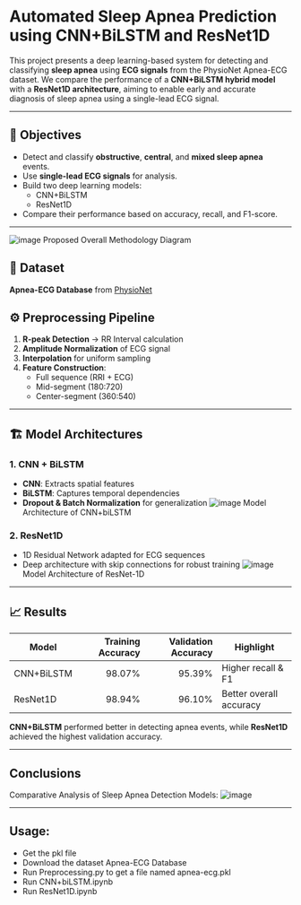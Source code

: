 # Automated Sleep Apnea Prediction using CNN+BiLSTM and ResNet1D

This project presents a deep learning-based system for detecting and classifying **sleep apnea** using **ECG signals** from the PhysioNet Apnea-ECG dataset. We compare the performance of a **CNN+BiLSTM hybrid model** with a **ResNet1D architecture**, aiming to enable early and accurate diagnosis of sleep apnea using a single-lead ECG signal.

---

## 📌 Objectives

- Detect and classify **obstructive**, **central**, and **mixed sleep apnea** events.
- Use **single-lead ECG signals** for analysis.
- Build two deep learning models:
  - CNN+BiLSTM
  - ResNet1D
- Compare their performance based on accuracy, recall, and F1-score.

---
![image](https://github.com/user-attachments/assets/a663b922-062b-43e3-ae5c-0bb4c3feb104)
Proposed Overall Methodology Diagram 

## 📁 Dataset

**Apnea-ECG Database** from [PhysioNet](https://physionet.org/content/apnea-ecg/1.0.0/)

## ⚙️ Preprocessing Pipeline

1. **R-peak Detection** → RR Interval calculation  
2. **Amplitude Normalization** of ECG signal  
3. **Interpolation** for uniform sampling  
4. **Feature Construction**:
   - Full sequence (RRI + ECG)
   - Mid-segment (180:720)
   - Center-segment (360:540)

---

## 🏗️ Model Architectures

### 1. CNN + BiLSTM

- **CNN**: Extracts spatial features
- **BiLSTM**: Captures temporal dependencies
- **Dropout & Batch Normalization** for generalization
  ![image](https://github.com/user-attachments/assets/afc3bf3f-db16-46d1-bd67-66cc39c52b67)
  Model Architecture of CNN+biLSTM

### 2. ResNet1D

- 1D Residual Network adapted for ECG sequences
- Deep architecture with skip connections for robust training
  ![image](https://github.com/user-attachments/assets/b737f1d3-8940-4cba-a314-4ee7875d021b)
  Model Architecture of ResNet-1D


---

## 📈 Results

| Model        | Training Accuracy | Validation Accuracy | Highlight             |
|--------------|------------------:|---------------------:|------------------------|
| CNN+BiLSTM   | 98.07%            | 95.39%               | Higher recall & F1     |
| ResNet1D     | 98.94%            | 96.10%               | Better overall accuracy|

**CNN+BiLSTM** performed better in detecting apnea events, while **ResNet1D** achieved the highest validation accuracy.

---

## Conclusions

Comparative Analysis of Sleep Apnea Detection Models:
![image](https://github.com/user-attachments/assets/7ddc3730-6e41-4d76-94cc-11bb97725d2d)

---
## Usage:
- Get the pkl file
- Download the dataset Apnea-ECG Database
- Run Preprocessing.py to get a file named apnea-ecg.pkl
- Run CNN+biLSTM.ipynb
- Run ResNet1D.ipynb

